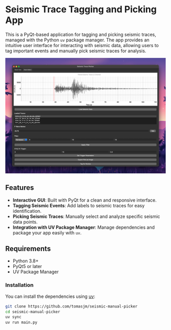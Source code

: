# Seismic Trace Tagging and Picking App

This is a PyQt-based application for tagging and picking seismic traces, managed with the Python `uv` package manager. The app provides an intuitive user interface for interacting with seismic data, allowing users to tag important events and manually pick seismic traces for analysis.

![Image](./img/SCR-20241018-blcp.png)

## Features

- **Interactive GUI**: Built with PyQt for a clean and responsive interface.
- **Tagging Seismic Events**: Add labels to seismic traces for easy identification.
- **Picking Seismic Traces**: Manually select and analyze specific seismic data points.
- **Integration with UV Package Manager**: Manage dependencies and package your app easily with `uv`.

## Requirements

- Python 3.8+
- PyQt5 or later
- UV Package Manager

### Installation

You can install the dependencies using [uv](https://docs.astral.sh/uv/getting-started/installation/):

```bash
git clone https://github.com/tomasjm/seismic-manual-picker
cd seismic-manual-picker
uv sync
uv run main.py
```
